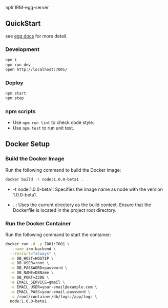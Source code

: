 np# IRM-egg-server



## QuickStart

<!-- add docs here for user -->

see [egg docs][egg] for more detail.

### Development

```bash
npm i
npm run dev
open http://localhost:7001/
```

### Deploy

```bash
npm start
npm stop
```

### npm scripts

- Use `npm run lint` to check code style.
- Use `npm test` to run unit test.

[egg]: https://eggjs.org

## Docker Setup
### Build the Docker Image
Run the following command to build the Docker image:

```bash
docker build -t node:1.0.0-beta1 .
```

+ -t node:1.0.0-beta1: Specifies the image name as node with the version 1.0.0-beta1.

+ **.** : Uses the current directory as the build context. Ensure that the Dockerfile is located in the project root directory.

### Run the Docker Container
Run the following command to start the container:

```bash
docker run -d -p 7001:7001 \
  --name irm-backend \
  --restart="always" \
  -e DB_HOST=HOSTIP \
  -e DB_USER=root \
  -e DB_PASSWORD=password \
  -e DB_NAME=DBName \
  -e DB_PORT=3306 \
  -e EMAIL_SERVICE=gmail \
  -e EMAIL_USER=your-email@example.com \
  -e EMAIL_PASS=your-email-password \
  -v /root/container/db/logs:/app/logs \
  node:1.0.0-beta1

```